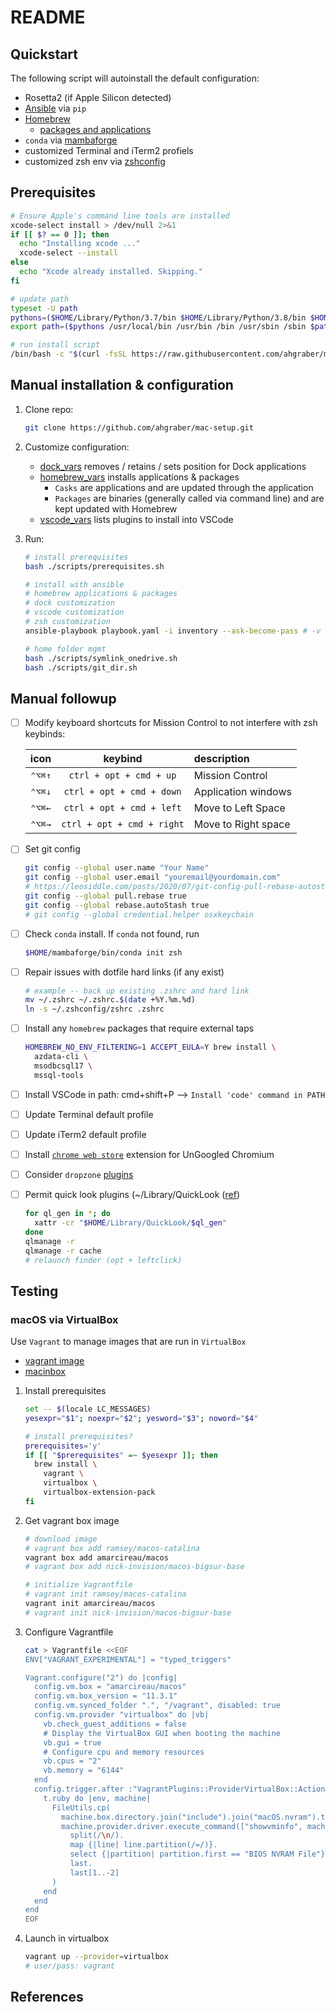 # README

## Quickstart

The following script will autoinstall the default configuration:

* Rosetta2 (if Apple Silicon detected)
* [Ansible](https://docs.ansible.com) via `pip`
* [Homebrew](https://brew.sh)
  * [packages and applications](./vars/homebrew_vars.yaml)
* `conda` via [mambaforge](https://github.com/conda-forge/miniforge)
* customized Terminal and iTerm2 profiels
* customized zsh env via [zshconfig](https://www.github.com/ahgraber/zshconfig)

## Prerequisites

```zsh
# Ensure Apple's command line tools are installed
xcode-select install > /dev/null 2>&1
if [[ $? == 0 ]]; then
  echo "Installing xcode ..."
  xcode-select --install
else
  echo "Xcode already installed. Skipping."
fi

# update path
typeset -U path
pythons=($HOME/Library/Python/3.7/bin $HOME/Library/Python/3.8/bin $HOME/Library/Python/3.9/bin)
export path=($pythons /usr/local/bin /usr/bin /bin /usr/sbin /sbin $path)

# run install script
/bin/bash -c "$(curl -fsSL https://raw.githubusercontent.com/ahgraber/mac-setup/HEAD/install.sh)"
```

## Manual installation & configuration

1. Clone repo:

   ```sh
   git clone https://github.com/ahgraber/mac-setup.git
   ```

2. Customize configuration:
   * [dock_vars](./vars/dock_vars.yaml) removes / retains / sets position for Dock applications
   * [homebrew_vars](./vars/homebrew_vars.yaml) installs applications & packages
     * `Casks` are applications and are updated through the application
     * `Packages` are binaries (generally called via command line) and are kept updated with Homebrew
   * [vscode_vars](./vars/vscode_env.yaml) lists plugins to install into VSCode

3. Run:

   ```sh
   # install prerequisites
   bash ./scripts/prerequisites.sh

   # install with ansible
   # homebrew applications & packages
   # dock customization
   # vscode customization
   # zsh customization
   ansible-playbook playbook.yaml -i inventory --ask-become-pass # -v

   # home folder mgmt
   bash ./scripts/symlink_onedrive.sh
   bash ./scripts/git_dir.sh
   ```

## Manual followup

* [ ] Modify keyboard shortcuts for Mission Control to not interfere with zsh keybinds:

  | icon | keybind | description |
  |:---:|:---:|:---|
  | `⌃⌥⌘↑` | `ctrl + opt + cmd + up` | Mission Control |
  | `⌃⌥⌘↓` | `ctrl + opt + cmd + down` | Application windows |
  | `⌃⌥⌘←` | `ctrl + opt + cmd + left` | Move to Left Space |
  | `⌃⌥⌘→` | `ctrl + opt + cmd + right` | Move to Right space|

* [ ] Set git config

  ```sh
  git config --global user.name "Your Name"
  git config --global user.email "youremail@yourdomain.com"
  # https://leosiddle.com/posts/2020/07/git-config-pull-rebase-autostash/
  git config --global pull.rebase true
  git config --global rebase.autoStash true
  # git config --global credential.helper osxkeychain
  ```

* [ ] Check `conda` install. If `conda` not found, run

  ```sh
  $HOME/mambaforge/bin/conda init zsh
  ```

* [ ] Repair issues with dotfile hard links (if any exist)

  ```sh
  # example -- back up existing .zshrc and hard link
  mv ~/.zshrc ~/.zshrc.$(date +%Y.%m.%d)
  ln -s ~/.zshconfig/zshrc .zshrc
  ```

* [ ] Install any `homebrew` packages that require external taps

  ```sh
  HOMEBREW_NO_ENV_FILTERING=1 ACCEPT_EULA=Y brew install \
    azdata-cli \
    msodbcsql17 \
    mssql-tools
  ```

* [ ] Install VSCode in path: cmd+shift+P --> `Install 'code' command in PATH`

* [ ] Update Terminal default profile
* [ ] Update iTerm2 default profile
* [ ] Install [`chrome web store`](https://github.com/NeverDecaf/chromium-web-store) extension for UnGoogled Chromium
* [ ] Consider `dropzone` [plugins](https://aptonic.com/actions)
* [ ] Permit quick look plugins (~/Library/QuickLook ([ref](https://github.com/whomwah/qlstephen#permissions-quarantine))

  ```sh
  for ql_gen in *; do
    xattr -cr "$HOME/Library/QuickLook/$ql_gen"
  done
  qlmanage -r
  qlmanage -r cache
  # relaunch finder (opt + leftclick)
  ```

## Testing

### macOS via VirtualBox

Use `Vagrant` to manage images that are run in `VirtualBox`

<!-- * [vagrant image](https://github.com/ramsey/macos-vagrant-box) -->
* [vagrant image](https://app.vagrantup.com/nick-invision/boxes/macos-bigsur-base)
* [macinbox](https://github.com/bacongravy/macinbox)

1. Install prerequisites

   ```sh
   set -- $(locale LC_MESSAGES)
   yesexpr="$1"; noexpr="$2"; yesword="$3"; noword="$4"

   # install prerequisites?
   prerequisites='y'
   if [[ "$prerequisites" =~ $yesexpr ]]; then
     brew install \
       vagrant \
       virtualbox \
       virtualbox-extension-pack
   fi
   ```

2. Get vagrant box image

   ```sh
   # download image
   # vagrant box add ramsey/macos-catalina
   vagrant box add amarcireau/macos
   # vagrant box add nick-invision/macos-bigsur-base

   # initialize Vagrantfile
   # vagrant init ramsey/macos-catalina
   vagrant init amarcireau/macos
   # vagrant init nick-invision/macos-bigsur-base
   ```

3. Configure Vagrantfile

   ```sh
   cat > Vagrantfile <<EOF
   ENV["VAGRANT_EXPERIMENTAL"] = "typed_triggers"

   Vagrant.configure("2") do |config|
     config.vm.box = "amarcireau/macos"
     config.vm.box_version = "11.3.1"
     config.vm.synced_folder ".", "/vagrant", disabled: true
     config.vm.provider "virtualbox" do |vb|
       vb.check_guest_additions = false
       # Display the VirtualBox GUI when booting the machine
       vb.gui = true
       # Configure cpu and memory resources
       vb.cpus = "2"
       vb.memory = "6144"
     end
     config.trigger.after :"VagrantPlugins::ProviderVirtualBox::Action::Import", type: :action do |t|
       t.ruby do |env, machine|
         FileUtils.cp(
           machine.box.directory.join("include").join("macOS.nvram").to_s,
           machine.provider.driver.execute_command(["showvminfo", machine.id, "--machinereadable"]).
             split(/\n/).
             map {|line| line.partition(/=/)}.
             select {|partition| partition.first == "BIOS NVRAM File"}.
             last.
             last[1..-2]
         )
       end
     end
   end
   EOF
   ```

4. Launch in virtualbox

   ```sh
   vagrant up --provider=virtualbox
   # user/pass: vagrant
   ```

## References
